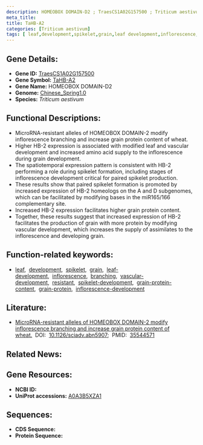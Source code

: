 ```yaml
---
description: HOMEOBOX DOMAIN-D2 ; TraesCS1A02G157500 ; Triticum aestivum
meta_title:
title: TaHB-A2
categories: [Triticum aestivum]
tags: [ leaf,development,spikelet,grain,leaf development,inflorescence,branching,vascular development,resistant,spikelet development,grain protein content,grain protein,inflorescence development ]
---
```


## Gene Details:
- **Gene ID:**	[TraesCS1A02G157500](https://ensembl.gramene.org/Triticum_aestivum/Gene/Summary?g=TraesCS1A02G157500)
- **Gene Symbol:** <u>TaHB-A2</u>
- **Gene Name:** HOMEOBOX DOMAIN-D2
- **Genome:** [Chinese_Spring1.0](https://ensembl.gramene.org/Triticum_aestivum/Info/Index)
- **Species:** *Triticum aestivum*

## Functional Descriptions:
   - MicroRNA-resistant alleles of HOMEOBOX DOMAIN-2 modify inflorescence branching and increase grain protein content of wheat.
   - Higher HB-2 expression is associated with modified leaf and vascular development and increased amino acid supply to the inflorescence during grain development.
   - The spatiotemporal expression pattern is consistent with HB-2 performing a role during spikelet formation, including stages of inflorescence development critical for paired spikelet production.
   - These results show that paired spikelet formation is promoted by increased expression of HB-2 homeologs on the A and D subgenomes, which can be facilitated by modifying bases in the miR165/166 complementary site.
   - Increased HB-2 expression facilitates higher grain protein content.
   - Together, these results suggest that increased expression of HB-2 facilitates the production of grain with more protein by modifying vascular development, which increases the supply of assimilates to the inflorescence and developing grain.

## Function-related keywords:
   - [leaf](/tags/leaf/),&nbsp;&nbsp;[development](/tags/development/),&nbsp;&nbsp;[spikelet](/tags/spikelet/),&nbsp;&nbsp;[grain](/tags/grain/),&nbsp;&nbsp;[leaf-development](/tags/leaf-development/),&nbsp;&nbsp;[inflorescence](/tags/inflorescence/),&nbsp;&nbsp;[branching](/tags/branching/),&nbsp;&nbsp;[vascular-development](/tags/vascular-development/),&nbsp;&nbsp;[resistant](/tags/resistant/),&nbsp;&nbsp;[spikelet-development](/tags/spikelet-development/),&nbsp;&nbsp;[grain-protein-content](/tags/grain-protein-content/),&nbsp;&nbsp;[grain-protein](/tags/grain-protein/),&nbsp;&nbsp;[inflorescence-development](/tags/inflorescence-development/)

## Literature:
   - [MicroRNA-resistant alleles of HOMEOBOX DOMAIN-2 modify inflorescence branching and increase grain protein content of wheat.]( https://www.science.org/doi/full/10.1126/sciadv.abn5907?rfr_dat=cr_pub++0pubmed&url_ver=Z39.88-2003&rfr_id=ori%3Arid%3Acrossref.org)&nbsp;&nbsp;DOI:&nbsp;&nbsp;[10.1126/sciadv.abn5907](https://www.science.org/doi/full/10.1126/sciadv.abn5907?rfr_dat=cr_pub++0pubmed&url_ver=Z39.88-2003&rfr_id=ori%3Arid%3Acrossref.org);&nbsp;&nbsp;PMID:&nbsp;&nbsp;[35544571](https://pubmed.ncbi.nlm.nih.gov/35544571/)

## Related News:

## Gene Resources:
- **NCBI ID:**  [](https://www.ncbi.nlm.nih.gov/gene/?term=)
- **UniProt accessions:** [A0A3B5XZA1](https://www.uniprot.org/uniprotkb/A0A3B5XZA1/entry)



## Sequences:
- **CDS Sequence:**
- **Protein Sequence:**
